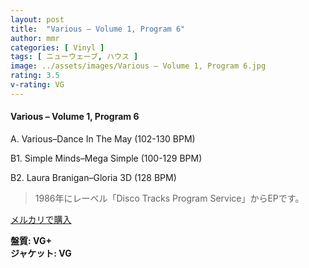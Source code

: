 ```yaml
---
layout: post
title:  "Various – Volume 1, Program 6"
author: mmr
categories: [ Vinyl ]
tags: [ ニューウェーブ, ハウス ]
image: ../assets/images/Various – Volume 1, Program 6.jpg
rating: 3.5
v-rating: VG
---
```


#### Various – Volume 1, Program 6

A. Various–Dance In The May (102-130 BPM)

B1. Simple Minds–Mega Simple (100-129 BPM)

B2. Laura Branigan–Gloria 3D (128 BPM)

> 1986年にレーベル「Disco Tracks Program Service」からEPです。


[メルカリで購入](https://jp.mercari.com/item/m37599452288)

<div class="mt-4 mb-4 d-flex align-items-center">
<strong class="mr-1">盤質: VG+</strong>
</div>
<div class="mt-4 mb-4 d-flex align-items-center">
<strong class="mr-1">ジャケット: VG</strong>
</div>
